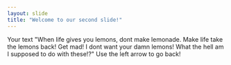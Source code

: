 ```yaml
---
layout: slide
title: "Welcome to our second slide!"
---
```

Your text "When life gives you lemons, dont make lemonade. Make life take the lemons back! Get mad! I dont want your damn lemons! What the hell am I supposed to do with these!?"
Use the left arrow to go back!
